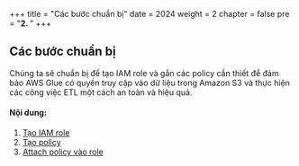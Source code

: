 +++
title = "Các bước chuẩn bị"
date = 2024
weight = 2
chapter = false
pre = "<b>2. </b>"
+++

## Các bước chuẩn bị

Chúng ta sẽ chuẩn bị để tạo IAM role và gắn các policy cần thiết để đảm bảo AWS Glue có quyền truy cập vào dữ liệu trong Amazon S3 và thực hiện các công việc ETL một cách an toàn và hiệu quả.

#### Nội dung:

1. [Tạo IAM role](2.1-IAM-role)
2. [Tạo policy](2.2-policy)
3. [Attach policy vào role](2.3-attach-policy-to-role/)
